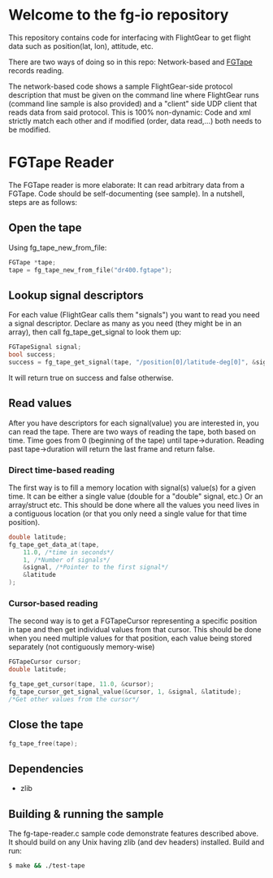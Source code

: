 # Welcome to the fg-io repository

This repository contains code for interfacing with FlightGear to get
flight data such as position(lat, lon), attitude, etc.

There are two ways of doing so in this repo: Network-based and [FGTape](http://wiki.flightgear.org/Fgtape)
records reading.

The network-based code shows a sample FlightGear-side protocol description that
must be given on the command line where FlightGear runs (command line sample is
also provided) and a "client" side UDP client that reads data from said protocol.
This is 100% non-dynamic: Code and xml strictly match each other and if modified
(order, data read,...) both needs to be modified.

# FGTape Reader
The FGTape reader is more elaborate: It can read arbitrary data from a FGTape.
Code should be self-documenting (see sample). In a nutshell, steps are as follows:

## Open the tape
Using fg_tape_new_from_file:
```C
FGTape *tape;
tape = fg_tape_new_from_file("dr400.fgtape");
```
## Lookup signal descriptors
For each value (FlightGear calls them "signals") you want to read you need a
signal descriptor. Declare as many as you need (they might be in an array),
then call fg_tape_get_signal to look them up:
```C
FGTapeSignal signal;
bool success;
success = fg_tape_get_signal(tape, "/position[0]/latitude-deg[0]", &signal);
```
It will return true on success and false otherwise.

## Read values
After you have descriptors for each signal(value) you are interested in, you
can read the tape. There are two ways of reading the tape, both based on time.
Time goes from 0 (beginning of the tape) until tape->duration. Reading past
tape->duration will return the last frame and return false.

### Direct time-based reading
The first way is to fill a memory location with signal(s) value(s) for a given time.
It can be either a single value (double for a "double" signal, etc.) Or an
array/struct etc. This should be done where all the values you need lives in a
contiguous location (or that you only need a single value for that time position).
```C
double latitude;
fg_tape_get_data_at(tape,
    11.0, /*time in seconds*/
    1, /*Number of signals*/
    &signal, /*Pointer to the first signal*/
    &latitude
);
```

### Cursor-based reading
The second way is to get a FGTapeCursor representing a specific position in tape
and then get individual values from that cursor. This should be done when you
need multiple values for that position, each value being stored separately (not
contiguously memory-wise)
```C
FGTapeCursor cursor;
double latitude;

fg_tape_get_cursor(tape, 11.0, &cursor);
fg_tape_cursor_get_signal_value(&cursor, 1, &signal, &latitude);
/*Get other values from the cursor*/
```

## Close the tape
```C
fg_tape_free(tape);
```

## Dependencies

* zlib

## Building & running the sample

The fg-tape-reader.c sample code demonstrate features described above.
It should build on any Unix having zlib (and dev headers) installed.
Build and run:
```sh
$ make && ./test-tape
```

